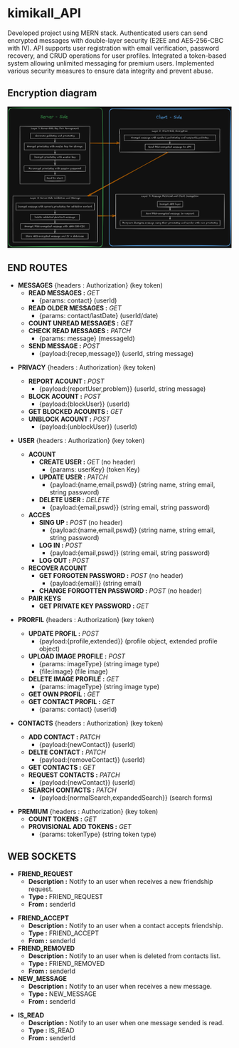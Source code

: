 # kimikall_API

Developed project using MERN stack. Authenticated users can send encrypted messages with double-layer
security (E2EE and AES-256-CBC with IV). API supports user registration with email verification, password recovery, and CRUD operations for user profiles. Integrated a token-based system allowing unlimited messaging for premium users. Implemented various security measures to ensure data integrity and prevent abuse.

## Encryption diagram

![Encryption Diagram](docs/diagram-encryption.png "Diagram of Encryption Layers")

## END ROUTES

- **MESSAGES** {headers : Authorization} (key token)
    - **READ MESSAGES :** _GET_
        - {params: contact} (userId)
    - **READ OLDER MESSAGES :** _GET_
        - {params: contact/lastDate} (userId/date)
    * **COUNT UNREAD MESSAGES :** _GET_
    * **CHECK READ MESSAGES :** _PATCH_
        - {params: message} (messageId)
    + **SEND MESSAGE :** _POST_
        - {payload:{recep,message}} (userId, string message)
    
* **PRIVACY** {headers : Authorization} (key token)
    - **REPORT ACOUNT :**  _POST_
        - {payload:{reportUser,problem}} (userId, string message)
    * **BLOCK ACOUNT :**  _POST_
        - {payload:{blockUser}} (userId)
    * **GET BLOCKED ACOUNTS :** _GET_
    + **UNBLOCK ACOUNT :**  _POST_
        - {payload:{unblockUser}} (userId)

* **USER** {headers : Authorization} (key token)
    - **ACOUNT**
        - **CREATE USER :** _GET_ (no header)
            - {params: userKey} (token Key)
        * **UPDATE USER :** _PATCH_
            - {payload:{name,email,pswd}} (string name, string email, string password)
        + **DELETE USER :** _DELETE_
            - {payload:{email,pswd}} (string email, string password)
    * **ACCES**
        - **SING UP :** _POST_ (no header)
            - {payload:{name,email,pswd}} (string name, string email, string password)
        * **LOG IN :** _POST_
            - {payload:{email,pswd}} (string email, string password)
        + **LOG OUT :** _POST_
    * **RECOVER ACOUNT**
        - **GET FORGOTEN PASSWORD :** _POST_ (no header)
            - {payload:{email}} (string email)
        + **CHANGE FORGOTTEN PASSWORD :** _POST_ (no header)
    + **PAIR KEYS**
        - **GET PRIVATE KEY PASSWORD :** _GET_

* **PRORFIL** {headers : Authorization} (key token)
    - **UPDATE PROFIL :** _POST_
        - {payload:{profile,extended}} (profile object, extended profile object)
    * **UPLOAD IMAGE PROFILE :** _POST_
        - {params: imageType} (string image type)
        + {file:image} (file image)
    * **DELETE IMAGE PROFILE :** _GET_
        - {params: imageType} (string image type)
    * **GET OWN PROFIL :** _GET_
    + **GET CONTACT PROFIL :** _GET_
        - {params: contact} (userId)

* **CONTACTS** {headers : Authorization} (key token)
    - **ADD CONTACT :**  _PATCH_
        - {payload:{newContact}} (userId)
    * **DELTE CONTACT :**  _PATCH_
        - {payload:{removeContact}} (userId)
    * **GET CONTACTS :** _GET_
    * **REQUEST CONTACTS :**  _PATCH_
        - {payload:{newContact}} (userId)
    + **SEARCH CONTACTS :**  _PATCH_
        - {payload:{normalSearch,expandedSearch}} (search forms)

+ **PREMIUM** {headers : Authorization} (key token)
    - **COUNT TOKENS :** _GET_
    + **PROVISIONAL ADD TOKENS :** _GET_
        - {params: tokenType} (string token type)

## WEB SOCKETS

- **FRIEND_REQUEST**
    - **Description :** Notify to an user when receives a new friendship request.
    * **Type :** FRIEND_REQUEST
    + **From :** senderId
* **FRIEND_ACCEPT**
    - **Description :** Notify to an user when a contact accepts friendship.
    * **Type :** FRIEND_ACCEPT
    + **From :** senderId
* **FRIEND_REMOVED**
    - **Description :** Notify to an user when is deleted from contacts list.
    * **Type :** FRIEND_REMOVED
    + **From :** senderId
* **NEW_MESSAGE**
    - **Description :** Notify to an user when receives a new message.
    * **Type :** NEW_MESSAGE
    + **From :** senderId
+ **IS_READ**
    - **Description :** Notify to an user when one message sended is read.
    * **Type :** IS_READ
    + **From :** senderId